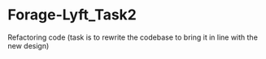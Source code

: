 # Forage-Lyft_Task2
Refactoring code (task is to rewrite the codebase to bring it in line with the new design)
